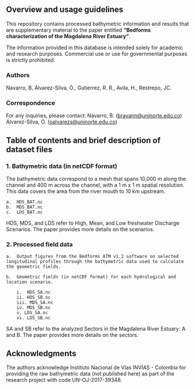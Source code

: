 ## Overview and usage guidelines

This repository contains processed bathymetric information and results that are supplementary material to the paper entitled **“Bedforms characterization of the Magdalena River Estuary”**.

The information provided in this database is intended solely for academic and research purposes. Commercial use or use for governmental purposes is strictly prohibited. 

### Authors

Navarro, B, Álvarez-Silva, Ó., Gutierrez, R. R., Avila, H., Restrepo, JC.

### Correspondence

For any inquiries, please contact:
Navarro, B. (brayann@uninorte.edu.co)
Álvarez-Silva, Ó. (oalvarezs@uninorte.edu.co)

## Table of contents and brief description of dataset files 

### 1.	Bathymetric data (in netCDF format)

The bathymetric data correspond to a mesh that spans 10,000 m along the channel and 400 m across the channel, with a 1 m x 1 m spatial resolution. This data covers the area from the river mouth to 10 km upstream.

    a.	HDS_BAT.nc
    b.	MDS_BAT.nc
    c.	LDS_BAT.nc

HDS, MDS, and LDS refer to High, Mean, and Low freshwater Discharge Scenarios. The paper provides more details on the scenarios.

### 2.	Processed field data

    a.	Output figures from the Bedforms ATM v1.2 software on selected longitudinal profiles through the bathymetric data used to calculate the geometric fields.

    b.	Geometric fields (in netCDF format) for each hydrological and location scenario. 

        i.	HDS_SA.nc
        ii. HDS_SB.nc
        iii. MDS_SA.nc
        iv. MDS_SB.nc
        v. LDS_SA.nc
        vi. LDS_SB.nc

SA and SB refer to the analyzed Sectors in the Magdalena River Estuary: A and B. The paper provides more details on the sectors.

## Acknowledgments

The authors acknowledge Instituto Nacional de Vías INVÍAS - Colombia for providing the raw bathymetric data (not published here) as part of the research project with code UN-OJ-2017-39348.

